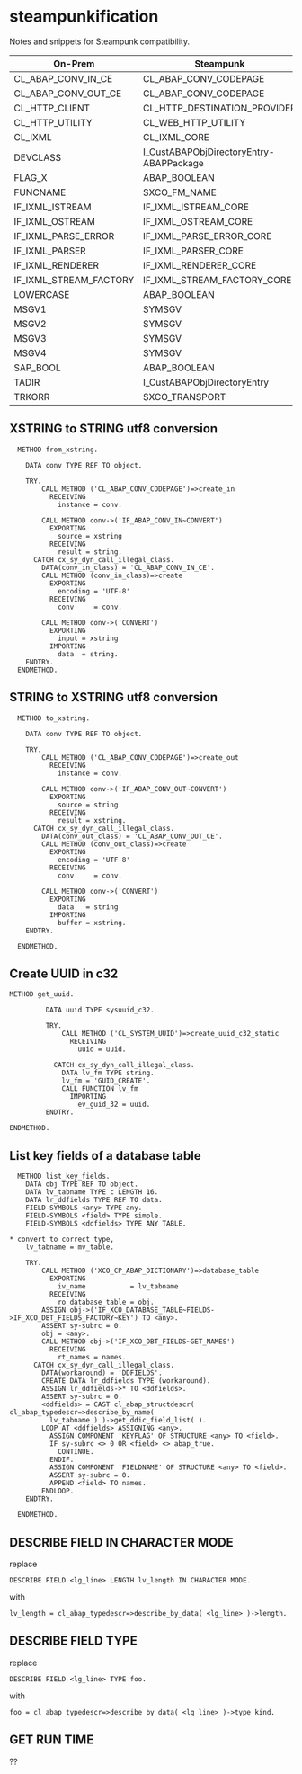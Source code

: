 # steampunkification
Notes and snippets for Steampunk compatibility.

| On-Prem  | Steampunk  |
|---|---|
| CL_ABAP_CONV_IN_CE | CL_ABAP_CONV_CODEPAGE |
| CL_ABAP_CONV_OUT_CE | CL_ABAP_CONV_CODEPAGE |
| CL_HTTP_CLIENT | CL_HTTP_DESTINATION_PROVIDER |
| CL_HTTP_UTILITY | CL_WEB_HTTP_UTILITY |
| CL_IXML | CL_IXML_CORE |
| DEVCLASS | I_CustABAPObjDirectoryEntry-ABAPPackage |
| FLAG_X | ABAP_BOOLEAN |
| FUNCNAME | SXCO_FM_NAME |
| IF_IXML_ISTREAM | IF_IXML_ISTREAM_CORE |
| IF_IXML_OSTREAM | IF_IXML_OSTREAM_CORE |
| IF_IXML_PARSE_ERROR | IF_IXML_PARSE_ERROR_CORE |
| IF_IXML_PARSER | IF_IXML_PARSER_CORE |
| IF_IXML_RENDERER | IF_IXML_RENDERER_CORE |
| IF_IXML_STREAM_FACTORY | IF_IXML_STREAM_FACTORY_CORE |
| LOWERCASE | ABAP_BOOLEAN |
| MSGV1 | SYMSGV |
| MSGV2 | SYMSGV |
| MSGV3 | SYMSGV |
| MSGV4 | SYMSGV |
| SAP_BOOL | ABAP_BOOLEAN |
| TADIR | I_CustABAPObjDirectoryEntry	 |
| TRKORR | SXCO_TRANSPORT |

## XSTRING to STRING utf8 conversion

```abap
  METHOD from_xstring.

    DATA conv TYPE REF TO object.

    TRY.
        CALL METHOD ('CL_ABAP_CONV_CODEPAGE')=>create_in
          RECEIVING
            instance = conv.

        CALL METHOD conv->('IF_ABAP_CONV_IN~CONVERT')
          EXPORTING
            source = xstring
          RECEIVING
            result = string.
      CATCH cx_sy_dyn_call_illegal_class.
        DATA(conv_in_class) = 'CL_ABAP_CONV_IN_CE'.
        CALL METHOD (conv_in_class)=>create
          EXPORTING
            encoding = 'UTF-8'
          RECEIVING
            conv     = conv.

        CALL METHOD conv->('CONVERT')
          EXPORTING
            input = xstring
          IMPORTING
            data  = string.
    ENDTRY.
  ENDMETHOD.
```

## STRING to XSTRING utf8 conversion

```abap
  METHOD to_xstring.

    DATA conv TYPE REF TO object.

    TRY.
        CALL METHOD ('CL_ABAP_CONV_CODEPAGE')=>create_out
          RECEIVING
            instance = conv.

        CALL METHOD conv->('IF_ABAP_CONV_OUT~CONVERT')
          EXPORTING
            source = string
          RECEIVING
            result = xstring.
      CATCH cx_sy_dyn_call_illegal_class.
        DATA(conv_out_class) = 'CL_ABAP_CONV_OUT_CE'.
        CALL METHOD (conv_out_class)=>create
          EXPORTING
            encoding = 'UTF-8'
          RECEIVING
            conv     = conv.

        CALL METHOD conv->('CONVERT')
          EXPORTING
            data   = string
          IMPORTING
            buffer = xstring.
    ENDTRY.

  ENDMETHOD.
```
## Create UUID in c32

```abap
METHOD get_uuid.

         DATA uuid TYPE sysuuid_c32.

         TRY.
             CALL METHOD ('CL_SYSTEM_UUID')=>create_uuid_c32_static
               RECEIVING
                 uuid = uuid.

           CATCH cx_sy_dyn_call_illegal_class.
             DATA lv_fm TYPE string.
             lv_fm = 'GUID_CREATE'.
             CALL FUNCTION lv_fm
               IMPORTING
                 ev_guid_32 = uuid.
         ENDTRY.

ENDMETHOD.
```

## List key fields of a database table

```abap
  METHOD list_key_fields.
    DATA obj TYPE REF TO object.
    DATA lv_tabname TYPE c LENGTH 16.
    DATA lr_ddfields TYPE REF TO data.
    FIELD-SYMBOLS <any> TYPE any.
    FIELD-SYMBOLS <field> TYPE simple.
    FIELD-SYMBOLS <ddfields> TYPE ANY TABLE.

* convert to correct type,
    lv_tabname = mv_table.

    TRY.
        CALL METHOD ('XCO_CP_ABAP_DICTIONARY')=>database_table
          EXPORTING
            iv_name           = lv_tabname
          RECEIVING
            ro_database_table = obj.
        ASSIGN obj->('IF_XCO_DATABASE_TABLE~FIELDS->IF_XCO_DBT_FIELDS_FACTORY~KEY') TO <any>.
        ASSERT sy-subrc = 0.
        obj = <any>.
        CALL METHOD obj->('IF_XCO_DBT_FIELDS~GET_NAMES')
          RECEIVING
            rt_names = names.
      CATCH cx_sy_dyn_call_illegal_class.
        DATA(workaround) = 'DDFIELDS'.
        CREATE DATA lr_ddfields TYPE (workaround).
        ASSIGN lr_ddfields->* TO <ddfields>.
        ASSERT sy-subrc = 0.
        <ddfields> = CAST cl_abap_structdescr( cl_abap_typedescr=>describe_by_name(
          lv_tabname ) )->get_ddic_field_list( ).
        LOOP AT <ddfields> ASSIGNING <any>.
          ASSIGN COMPONENT 'KEYFLAG' OF STRUCTURE <any> TO <field>.
          IF sy-subrc <> 0 OR <field> <> abap_true.
            CONTINUE.
          ENDIF.
          ASSIGN COMPONENT 'FIELDNAME' OF STRUCTURE <any> TO <field>.
          ASSERT sy-subrc = 0.
          APPEND <field> TO names.
        ENDLOOP.
    ENDTRY.

  ENDMETHOD.
```

## DESCRIBE FIELD IN CHARACTER MODE

replace

`DESCRIBE FIELD <lg_line> LENGTH lv_length IN CHARACTER MODE.`

with

`lv_length = cl_abap_typedescr=>describe_by_data( <lg_line> )->length.`

## DESCRIBE FIELD TYPE

replace

`DESCRIBE FIELD <lg_line> TYPE foo.`

with

`foo = cl_abap_typedescr=>describe_by_data( <lg_line> )->type_kind.`

## GET RUN TIME

??